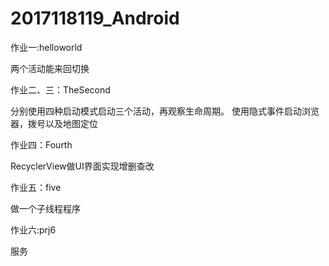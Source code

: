 # 2017118119_Android
作业一:helloworld

两个活动能来回切换

作业二、三：TheSecond

分别使用四种启动模式启动三个活动，再观察生命周期。
使用隐式事件启动浏览器，拨号以及地图定位

作业四：Fourth

RecyclerView做UI界面实现增删查改

作业五：five

做一个子线程程序

作业六:prj6

服务

